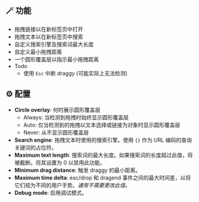 ## 🪄 功能

- 拖拽链接以在新标签页中打开
- 拖拽文本以在新标签页中搜索
- 自定义搜索引擎及搜索词最大长度
- 自定义最小拖拽距离
- 一个圆形覆盖层以指示最小拖拽距离
- Todo
    - 使用 `Esc` 中断 draggy (可能实际上无法检测)

## ⚙️ 配置

- **Circle overlay**: 何时展示圆形覆盖层
    - Always: 当检测到拖拽时始终显示圆形覆盖层
    - Auto: 仅当检测到的拖拽以文本选择或链接为对象时显示圆形覆盖层
    - Never: 从不显示圆形覆盖层
- **Search engine**: 拖拽文本时使用的搜索引擎。使用 `{}` 作为 URL 编码的查询关键词的占位符。
- **Maximum text length**: 搜索词的最大长度。如果搜索词的长度超过此值，将被截断。将其设置为 0 以禁用此功能。
- **Minimum drag distance**: 触发 draggy 的最小距离。
- **Maximum time delta**: esc/drop 和 dragend 事件之间的最大时间差，以将它们视为不同的用户手势。*通常不需要更改此值。*
- **Debug mode**: 启用调试模式。
